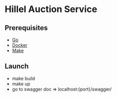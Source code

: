 # Hillel Auction Service

## Prerequisites

- [Go](https://golang.org/doc/install)
- [Docker](https://www.docker.com/)
- [Make](https://www.gnu.org/software/make/)

## Launch

- make build
- make up
- go to swagger doc => localhost:{port}/swagger/

